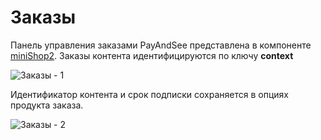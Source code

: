# Заказы

Панель управления заказами PayAndSee представлена в компоненте [miniShop2][020103].
Заказы контента идентифицируются по ключу **context**

![Заказы - 1](https://file.modx.pro/files/4/a/7/4a753fe3c54867ad036ba905ebc60299.png)

Идентификатор контента и срок подписки сохраняется в опциях продукта заказа.

![Заказы - 2](https://file.modx.pro/files/9/c/a/9ca642d2e57a0f2fe4cbb08940cfbac1.png)

[020103]: /components/minishop2/interface/orders
[020104]: /components/minishop2/interface/settings
